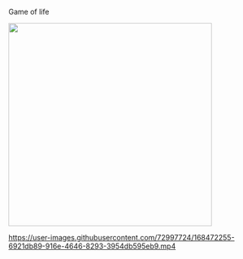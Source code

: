 Game of life

<img src="https://user-images.githubusercontent.com/72997724/168472255-6921db89-916e-4646-8293-3954db595eb9.mp4" width="400" height="400"/>






https://user-images.githubusercontent.com/72997724/168472255-6921db89-916e-4646-8293-3954db595eb9.mp4


